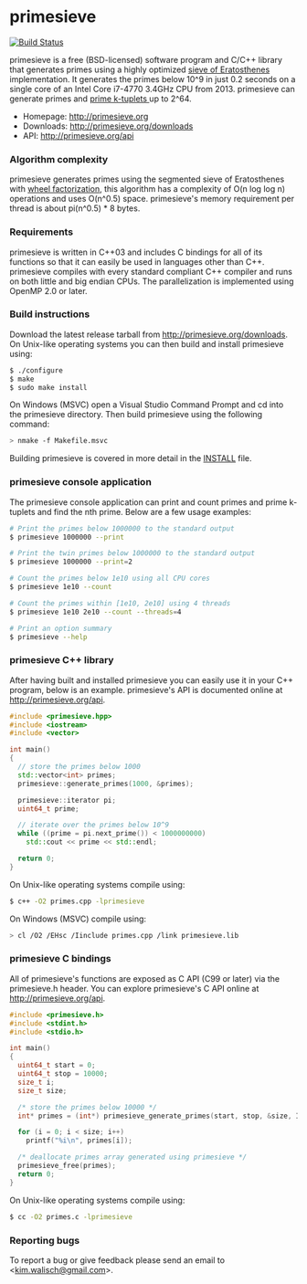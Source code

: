 primesieve
==========
[![Build Status](https://travis-ci.org/kimwalisch/primesieve.png)](https://travis-ci.org/kimwalisch/primesieve)

primesieve is a free (BSD-licensed) software program and C/C++
library that generates primes using a highly optimized
<a href="http://en.wikipedia.org/wiki/Sieve_of_Eratosthenes">sieve of
Eratosthenes</a> implementation. It generates the primes below 10^9
in just 0.2 seconds on a single core of an Intel Core i7-4770 3.4GHz
CPU from 2013. primesieve can generate primes and
<a href="http://en.wikipedia.org/wiki/Prime_k-tuple">prime k-tuplets
</a> up to 2^64.

* Homepage: http://primesieve.org
* Downloads: http://primesieve.org/downloads
* API: http://primesieve.org/api

### Algorithm complexity
primesieve generates primes using the segmented sieve of Eratosthenes
with <a href="http://en.wikipedia.org/wiki/Wheel_factorization">wheel
factorization</a>, this algorithm has a complexity of O(n log log n)
operations and uses O(n^0.5) space. primesieve's memory requirement
per thread is about pi(n^0.5) * 8 bytes.

### Requirements
primesieve is written in C++03 and includes C bindings for all of its
functions so that it can easily be used in languages other than C++.
primesieve compiles with every standard compliant C++ compiler and
runs on both little and big endian CPUs. The parallelization is
implemented using OpenMP 2.0 or later.

### Build instructions
Download the latest release tarball from
http://primesieve.org/downloads. On Unix-like operating systems you
can then build and install primesieve using:

```bash
$ ./configure
$ make
$ sudo make install
```

On Windows (MSVC) open a Visual Studio Command Prompt and cd into the
primesieve directory. Then build primesieve using the following
command:

```bash
> nmake -f Makefile.msvc
```

Building primesieve is covered in more detail in the
[INSTALL](INSTALL) file.

### primesieve console application
The primesieve console application can print and count primes and
prime k-tuplets and find the nth prime. Below are a few usage examples:

```bash
# Print the primes below 1000000 to the standard output
$ primesieve 1000000 --print

# Print the twin primes below 1000000 to the standard output
$ primesieve 1000000 --print=2

# Count the primes below 1e10 using all CPU cores
$ primesieve 1e10 --count

# Count the primes within [1e10, 2e10] using 4 threads
$ primesieve 1e10 2e10 --count --threads=4

# Print an option summary
$ primesieve --help
```

### primesieve C++ library
After having built and installed primesieve you can easily use it in
your C++ program, below is an example. primesieve's API is documented
online at http://primesieve.org/api.

```C++
#include <primesieve.hpp>
#include <iostream>
#include <vector>

int main()
{
  // store the primes below 1000
  std::vector<int> primes;
  primesieve::generate_primes(1000, &primes);

  primesieve::iterator pi;
  uint64_t prime;

  // iterate over the primes below 10^9
  while ((prime = pi.next_prime()) < 1000000000)
    std::cout << prime << std::endl;

  return 0;
}
```

On Unix-like operating systems compile using:
```bash
$ c++ -O2 primes.cpp -lprimesieve
```

On Windows (MSVC) compile using:
```bash
> cl /O2 /EHsc /Iinclude primes.cpp /link primesieve.lib
```

### primesieve C bindings
All of primesieve's functions are exposed as C API (C99 or later) via
the primesieve.h header. You can explore primesieve's C API online
at http://primesieve.org/api.

```C
#include <primesieve.h>
#include <stdint.h>
#include <stdio.h>

int main()
{
  uint64_t start = 0;
  uint64_t stop = 10000;
  size_t i;
  size_t size;

  /* store the primes below 10000 */
  int* primes = (int*) primesieve_generate_primes(start, stop, &size, INT_PRIMES);

  for (i = 0; i < size; i++)
    printf("%i\n", primes[i]);

  /* deallocate primes array generated using primesieve */
  primesieve_free(primes);
  return 0;
}
```

On Unix-like operating systems compile using:
```bash
$ cc -O2 primes.c -lprimesieve
```

### Reporting bugs
To report a bug or give feedback please send an email to
<<kim.walisch@gmail.com>>.
